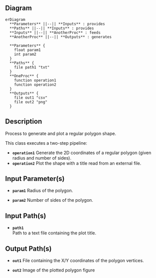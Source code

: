 ## Diagram

```mermaid
erDiagram
  **Parameters** ||--|| **Inputs** : provides
  **Paths** ||--|| **Inputs** : provides
  **Inputs** ||--|| **AnotherProc** : feeds
  **AnotherProc** ||--|| **Outputs** : generates

  **Parameters** {
    float param1
    int param2
  }
  **Paths** {
    file path1 "txt"
  }
  **OneProc** {
    function operation1
    function operation2
  }
  **Outputs** {
    file out1 "csv"
    file out2 "png"
  }
```

## Description

Process to generate and plot a regular polygon shape.

This class executes a two-step pipeline:
- **`operation1`**
    Generate the 2D coordinates of a regular polygon (given radius and number of sides).
- **`operation2`**
    Plot the shape with a title read from an external file.

## Input Parameter(s)

- **`param1`**
    Radius of the polygon.

- **`param2`** 
    Number of sides of the polygon.

## Input Path(s)

- **`path1`**  
    Path to a text file containing the plot title.

## Output Path(s)

- **`out1`** 
    File containing the X/Y coordinates of the polygon vertices.

- **`out2`**
    Image of the plotted polygon figure